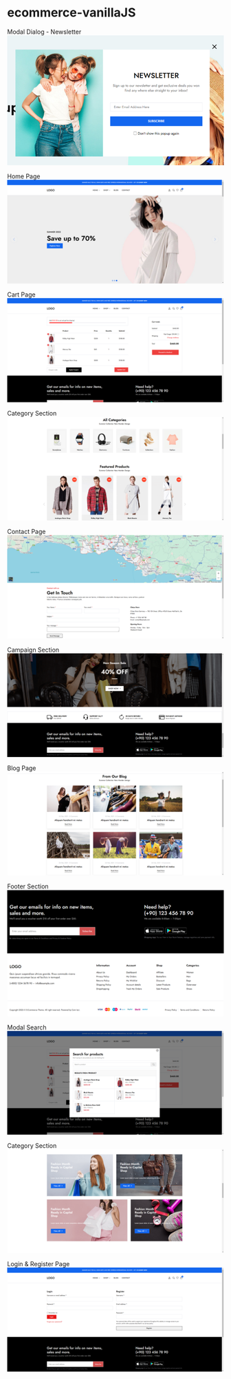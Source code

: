 ﻿# ecommerce-vanillaJS

Modal Dialog - Newsletter 
![image alt](https://github.com/cemizci/ecommerce-vanillaJS/blob/636a283bb00340a9576edef4d699b68bc6431562/scrnli_54vl1L0WrJFAEz.png)

Home Page
![image alt](https://github.com/cemizci/ecommerce-vanillaJS/blob/636a283bb00340a9576edef4d699b68bc6431562/scrnli_5mH0EVMp2J9ak2.png)

Cart Page
![image alt](https://github.com/cemizci/ecommerce-vanillaJS/blob/636a283bb00340a9576edef4d699b68bc6431562/scrnli_85hsCvMspJE528.png)

Category Section
![image alt](https://github.com/cemizci/ecommerce-vanillaJS/blob/636a283bb00340a9576edef4d699b68bc6431562/scrnli_Gc9267NTfj9oTI.png)

Contact Page
![image alt](https://github.com/cemizci/ecommerce-vanillaJS/blob/636a283bb00340a9576edef4d699b68bc6431562/scrnli_Zy6auMx3sjCSp5.png)

Campaign Section 
![image alt](https://github.com/cemizci/ecommerce-vanillaJS/blob/636a283bb00340a9576edef4d699b68bc6431562/scrnli_eC6T8xI6ajaqtL.png)

Blog Page
![image alt](https://github.com/cemizci/ecommerce-vanillaJS/blob/636a283bb00340a9576edef4d699b68bc6431562/scrnli_paV9Z4jUJjBz4l.png)

Footer Section
![image alt](https://github.com/cemizci/ecommerce-vanillaJS/blob/636a283bb00340a9576edef4d699b68bc6431562/scrnli_qSxJ60BVSjG132.png)

Modal Search
![image alt](https://github.com/cemizci/ecommerce-vanillaJS/blob/636a283bb00340a9576edef4d699b68bc6431562/scrnli_sIfsuiPBxJDCOK.png)

Category Section
![image alt](https://github.com/cemizci/ecommerce-vanillaJS/blob/636a283bb00340a9576edef4d699b68bc6431562/scrnli_sYpvEdCrKj9y4f.png)

Login & Register Page
![image alt](https://github.com/cemizci/ecommerce-vanillaJS/blob/636a283bb00340a9576edef4d699b68bc6431562/scrnli_tkZc4OQtLjd1OJ.png)
